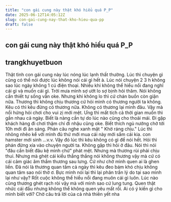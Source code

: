 ```yaml
---
title: "con gái cung này thật khó hiểu quá P_P"
date: 2025-06-12T14:05:12Z
slug: con-gai-cung-nay-that-kho-hieu-qua-pp
draft: false
---
```


## con gái cung này thật khó hiểu quá P_P

## trangkhuyetbuon

Thật tình con gái cung này lúc nóng lúc lạnh thất thường. Lúc thì chuyện gì cũng có thể nói được lúc không nói cái gì hết à. Lúc nói chuyện 2 3 h không sao lúc ngày không 1 cú điện thoại. Nhiều khi không thể hiểu nổi đang nghĩ cái gì và muốn cái gì. Trời mưa mình sợ ướt lo sợ bịnh hỏi thăm. Nói không cần thiết tự sống vẫn oke. Nhưng khi không lo thì cứ chán buồn còn giận nữa. Thương thì không chịu thương cứ hỏi mình có thương người ta không. Kêu có thì kêu đừng có thương nữa. Không có thương lại mình đâu. Vậy mà nổi hứng hỏi chơi cho vui zị mới mệt. Ưng thì mất tích cả thời gian muốn thì gần nhau cả ngày. Biết là nàng cần tự do lúc nào cũng cho thoải mái. Đi gặp khách hàng đi chơi thậm chí đi nhậu cũng oke. Biết thích ngủ nướng chờ tới 10h mới đi ăn sáng. Phán câu nghe xanh mặt " Khờ ráng chịu." Lúc thì nhõng nhẽo kể với mình đủ thứ mới mua cái này mới sắm cái kia. con hamster mới sinh ...v.v. Vậy đó lúc thì kêu không có gì để nói hết. Hỏi thì phán đừng xía vào chuyện người ta. Không gặp thì hỏi ở đâu. Nói thì nói "đâu cần biết đâu kệ mình chứ" phát mệt. 
Nhưng mà thương rùi phải chịu thui. Nhưng mà ghét cái kiểu thẳng thắng nói không thương vậy mà cứ có cái cảm giác âm thầm thương sau lưng. Cứ như chờ  mình quen ai là ghen liền. Đã nói là thương quan tâm cả ngày thì kêu đeo bám khó chịu không quan tâm sao nói thờ ơ. Bực mình nói lại thì lại phân trần lý do tại sao mình lại như vậy?
Rốt cuộc không thể hiểu nổi đang muôn cái gì luôn.
Lúc nào cũng thương ghét rạch ròi vậy mà với mình sao cứ lung tung. Quen thật nhức cái đầu nhưng không thể không quen yêu mất rồi.
Ai có ý kiến gì cho mình biết với? Chờ câu trả lời của cả nhà thiên yết nha